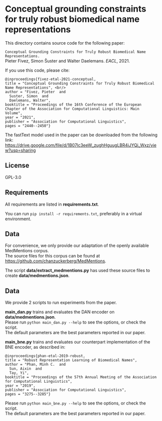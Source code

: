 # Conceptual grounding constraints for truly robust biomedical name representations

This directory contains source code for the following paper:

`Conceptual Grounding Constraints for Truly Robust Biomedical Name Representations.` \
Pieter Fivez, Simon Šuster and Walter Daelemans. *EACL*, 2021.

If you use this code, please cite:

    @inproceedings{fivez-etal-2021-conceptual,
    title = "Conceptual Grounding Constraints for Truly Robust Biomedical Name Representations", <br/>
    author = "Fivez, Pieter  and
      Suster, Simon  and
      Daelemans, Walter",
    booktitle = "Proceedings of the 16th Conference of the European Chapter of the Association for Computational Linguistics: Main Volume",
    year = "2021",
    publisher = "Association for Computational Linguistics",
    pages = "2440--2450"}


The fastText model used in the paper can be downloaded from the following link: 
https://drive.google.com/file/d/1B07lc3eeW_zughHguugLBR4iJYQj_Wxz/view?usp=sharing

## License

GPL-3.0

## Requirements

All requirements are listed in **requirements.txt**. 

You can run `pip install -r requirements.txt`, preferably in a virtual environment.

## Data

For convenience, we only provide our adaptation of the openly available MedMentions corpus. \
The source files for this corpus can be found at https://github.com/chanzuckerberg/MedMentions.

The script **data/extract_medmentions.py** has used these source files to create **data/medmentions.json**.

## Data

We provide 2 scripts to run experiments from the paper. 

**main_dan.py** trains and evaluates the DAN encoder on **data/medmentions.json**. \
Please run `python main_dan.py --help` to see the options, or check the script. \
The default parameters are the best parameters reported in our paper.

**main_bne.py** trains and evaluates our counterpart implementation of the BNE encoder, as described in:

    @inproceedings{phan-etal-2019-robust,
    title = "Robust Representation Learning of Biomedical Names",
    author = "Phan, Minh C.  and
      Sun, Aixin  and
      Tay, Yi",
    booktitle = "Proceedings of the 57th Annual Meeting of the Association for Computational Linguistics",
    year = "2019",
    publisher = "Association for Computational Linguistics",
    pages = "3275--3285"}
    
Please run `python main_bne.py --help` to see the options, or check the script. \
The default parameters are the best parameters reported in our paper.

